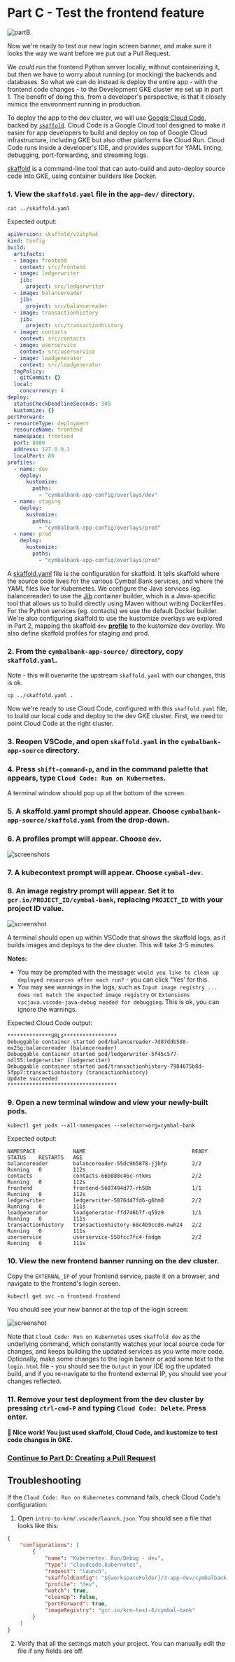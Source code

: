 
# Part C - Test the frontend feature 

![partB](screenshots/dev-test.jpg)

Now we're ready to test our new login screen banner, and make sure it looks the way we want before we put out a Pull Request.

We *could* run the frontend Python server locally, without containerizing it, but then we have to worry about running (or mocking) the backends and databases. So what we can do instead is deploy the entire app - with the frontend code changes - to the Development GKE cluster we set up in part 1. The benefit of doing this, from a developer's perspective, is that it closely mimics the environment running in production.

To deploy the app to the dev cluster, we will use [Google Cloud Code](https://cloud.google.com/code/docs/vscode/features), backed by [`skaffold`](https://skaffold.dev/docs/quickstart/). Cloud Code is a Google Cloud tool designed to make it easier for app developers to build and deploy on top of Google Cloud infrastructure, including GKE but also other platforms like Cloud Run. Cloud Code runs inside a developer's IDE, and provides support for YAML linting, debugging, port-forwarding, and streaming logs.  

[skaffold](https://skaffold.dev/docs/quickstart/) is a command-line tool that can auto-build and auto-deploy source code into GKE, using container builders like Docker. 

### 1. **View the `skaffold.yaml` file in the `app-dev/` directory**. 

```
cat ../skaffold.yaml 
```

Expected output: 

```YAML
apiVersion: skaffold/v2alpha4
kind: Config
build:
  artifacts:
  - image: frontend
    context: src/frontend
  - image: ledgerwriter
    jib:
      project: src/ledgerwriter
  - image: balancereader
    jib:
      project: src/balancereader
  - image: transactionhistory
    jib:
      project: src/transactionhistory
  - image: contacts
    context: src/contacts
  - image: userservice
    context: src/userservice
  - image: loadgenerator
    context: src/loadgenerator
  tagPolicy:
    gitCommit: {}
  local: 
    concurrency: 4 
deploy:
  statusCheckDeadlineSeconds: 300
  kustomize: {}
portForward:
- resourceType: deployment
  resourceName: frontend
  namespace: frontend
  port: 8080
  address: 127.0.0.1
  localPort: 80
profiles:
  - name: dev
    deploy: 
      kustomize: 
        paths:
          - "cymbalbank-app-config/overlays/dev"
  - name: staging
    deploy: 
      kustomize: 
        paths:
          - "cymbalbank-app-config/overlays/prod"
  - name: prod
    deploy: 
      kustomize: 
        paths:
          - "cymbalbank-app-config/overlays/prod"
```

A [skaffold.yaml](https://skaffold.dev/docs/references/yaml/) file is the configuration for skaffold. It tells skaffold where the source code lives for the various Cymbal Bank services, and where the YAML files live for Kubernetes. We configure the Java services (eg. balancereader) to use the [Jib](https://github.com/GoogleContainerTools/jib/) container builder, which is a Java-specific tool that allows us to build directly using Maven without writing Dockerfiles. For the Python services (eg. contacts) we use the default Docker builder. We're also configuring skaffold to use the kustomize overlays we explored in Part 2, mapping the skaffold `dev` **[profile](https://skaffold.dev/docs/environment/profiles/)** to the kustomize dev overlay. We also define skaffold profiles for staging and prod.


###  2. **From the `cymbalbank-app-source/` directory, copy `skaffold.yaml`**. 

Note - this will overwrite the upstream `skaffold.yaml` with our changes, this is ok.

```
cp ../skaffold.yaml .
```

Now we're ready to use Cloud Code, configured with this `skaffold.yaml` file, to build our local code and deploy to the dev GKE cluster. First, we need to point Cloud Code at the right cluster. 

### 3. **Reopen VSCode, and open `skaffold.yaml` in the `cymbalbank-app-source` directory.** 

### 4. **Press `shift-command-p`**, and in the command palette that appears, type `Cloud Code: Run on Kubernetes`. 

A terminal window should pop up at the bottom of the screen. 

### 5. **A skaffold.yaml prompt should appear. Choose `cymbalbank-app-source/skaffold.yaml` from the drop-down.** 

### 6. **A profiles prompt will appear. Choose `dev`.** 

![screenshots](screenshots/cloud-code-profiles.png)

### 7. **A kubecontext prompt will appear. Choose `cymbal-dev`**. 

### 8. **An image registry prompt will appear. Set it to `gcr.io/PROJECT_ID/cymbal-bank`, replacing `PROJECT_ID` with your project ID value.** 

![screenshot](screenshots/cc-gcr.png)

A terminal should open up within VSCode that shows the skaffold logs, as it builds images and deploys to the dev cluster. This will take 3-5 minutes. 

**Notes:** 
- You may be prompted with the message: `would you like to clean up deployed resources after each run?` - you can click "Yes' for this. 
- You may see warnings in the logs, such as `Input image registry ... does not match the expected image registry` or `Extensions vscjava.vscode-java-debug needed for debugging`. This is ok, you can ignore the warnings. 

Expected Cloud Code output: 

```
**************URLs*****************
Debuggable container started pod/balancereader-7d87ddb588-mx25g:balancereader (balancereader)
Debuggable container started pod/ledgerwriter-5f45c577-ndl55:ledgerwriter (ledgerwriter)
Debuggable container started pod/transactionhistory-7984675b8d-5fpp7:transactionhistory (transactionhistory)
Update succeeded
***********************************
```

### 9. **Open a new terminal window and view your newly-built pods**. 

```
kubectl get pods --all-namespaces --selector=org=cymbal-bank
```

Expected output: 

```
NAMESPACE            NAME                                  READY   STATUS    RESTARTS   AGE
balancereader        balancereader-55dc9b5878-jjbfp        2/2     Running   0          112s
contacts             contacts-66b888c46c-ntkms             2/2     Running   0          112s
frontend             frontend-5687494d77-rh58h             1/1     Running   0          112s
ledgerwriter         ledgerwriter-5876d47fd6-g6hm8         2/2     Running   0          111s
loadgenerator        loadgenerator-ffd746b7f-q59z9         1/1     Running   0          111s
transactionhistory   transactionhistory-68c4b9ccd6-nwh24   2/2     Running   0          111s
userservice          userservice-558fcc7fc4-fndgm          2/2     Running   0          111s
```

### 10.  View the new frontend banner running on the dev cluster.

Copy the `EXTERNAL_IP` of your frontend service, paste  it on a browser, and navigate to the frontend's login screen. 

```
kubectl get svc -n frontend frontend 
```

You should see your new banner at the top of the login screen: 

![screenshot](screenshots/login-banner.png)

Note that `Cloud Code: Run on Kubernetes` uses `skaffold dev` as the underlying command, which constantly watches your local source code for changes, and keeps building the updated services as you write more code. Optionally, make some changes to the login banner or add some text to the `login.html` file - you should see the `Output` in your IDE log the updated build, and if you re-navigate to the frontend external IP, you should see your changes reflected. 

### 11. Remove your test deployment from the dev cluster by pressing `ctrl-cmd-P` and typing `Cloud Code: Delete`. Press enter.  

**💫 Nice work! You just used skaffold, Cloud Code, and kustomize to test code changes in GKE.** 

### **[Continue to Part D: Creating a Pull Request](partD-ci-pr.md)**


## Troubleshooting 

If the `Cloud Code: Run on Kubernetes` command fails, check Cloud Code's configuration: 

1. Open `intro-to-krm/.vscode/launch.json`. You should see a file that looks like this: 

```JSON
{
    "configurations": [
        {
            "name": "Kubernetes: Run/Debug - dev",
            "type": "cloudcode.kubernetes",
            "request": "launch",
            "skaffoldConfig": "${workspaceFolder}/3-app-dev/cymbalbank-app-source/skaffold.yaml",
            "profile": "dev",
            "watch": true,
            "cleanUp": false,
            "portForward": true,
            "imageRegistry": "gcr.io/krm-test-6/cymbal-bank"
        }
    ]
}
```

2. Verify that all the settings match your project. You can manually edit the file if any fields are off. 